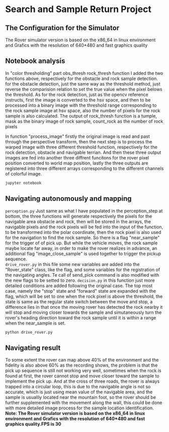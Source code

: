 
# Search and Sample Return Project


## The Configuration for the Simulator

The Rover simulator version is based on the x86_64 in linux environment and Grafics with the resolution of 640*480 and fast graphics quality

## Notebook analysis
In "color thresholding" part 
obs_thresh rock_thresh function
I added the two functions above, respectively for the obstacle and rock sample detection.
for the obstacle detection, just the same way as the threshold method, just reverse the comparision relation to set the true value when the pixel belows the threshold.
As for the rock detection, just as the  opencv reference instructs, first the image is converted to the hsv space, and then to be processed into a binary image with the threshold range corresponding to the rock sample image at hsv space, also the number of pixels for the rock sample is also calculated. The output of rock_thresh function is a tumple, mask as the binary image of rock sample, count_rock as the number of rock pixels

In function "process_image"
firstly the original image is read and past through the perspective transform, then the next step is to process the warped image with three different threshold function, respectively for the rock detection, obstacle and navigable terrian. And then these three output images are fed into another three diffrent funcitons for the rover pixel position converted to world map position, lastly the three outputs are registered into three different arrays corresponding to the different channels of colorful image.

```sh
jupyter notebook
```



## Navigating autonomously and mapping
`perception.py` Just same as what I have populated in the perception_step at bottom, the three functions will generate respectively the pixels for the navigable area obstacle and rock, then will be stored in the arrays, the navigable pixels and the rock pixels will be fed into the input of the function, to be transformed into the polar coordinate, then the rock pixel is also used for the navigation to find the rock sample. So there is a flag "near_sample" for the trigger of of pick up. But while the vehicle moves, the rock sample maybe locate far away, in order to make the rover realizes in advance, an additional flag "image_close_sample" is used together to trigger the pickup sequence.   
`drive_rover.py` in this file some new variables are added into the "Rover_state" class, like the flag, and some  variables  for the registration of the navigating angles.
Te call of send_pick command is also modified with the new flags to be setted to zero. 
`decision.py` in this function just more detailed conditions are added following the original case. The top most case, namely the "stop" state and "forward" state are expanded with the flag, which will be set to one when the rock pixel is above the threshold, the state is same as the regular state switch between the move and stop, a difference lies in that once the moving rover has detected the rock nearby it will stop and moving closer towards the sample and simutaneously turn the rover's heading direction toward the rock sample until it is within a range when the near_sample is set. 

```sh
python drive_rover.py
```  
## Navigating result
To some extent the rover can map above 40% of the environment and the fidelity is also above 60% as the recording shows, the problem is that the pick up sequence is still not working very well, sometimes when the rock is found at first, the rover cannot stop and move closer toward the sample to implement the pick up. And at the cross of three roads, the rover is always trapped into a circular loop, this is due to the navigable angle is not so accurate,  which is just using mean value of the navigable area, and the sample is usuallly located near the mountain foot, so the rover should be further supplemented with the movement along the wall, this could be done with more detailed image process for the sample location identification. 
**Note: The Rover simulator version is based on the x86_64 in linux environment and Grafics with the resolution of 640*480 and fast graphics quality.FPS is 30**


